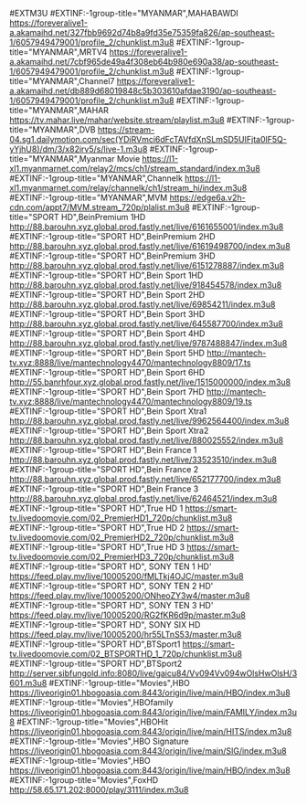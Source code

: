 #EXTM3U #EXTINF:-1group-title="MYANMAR",MAHABAWDI https://foreveralive1-a.akamaihd.net/327fbb9692d74b8a9fd35e75359fa826/ap-southeast-1/6057949479001/profile_2/chunklist.m3u8 #EXTINF:-1group-title="MYANMAR",MRTV4 https://foreveralive1-a.akamaihd.net/7cbf965de49a4f308eb64b980e690a38/ap-southeast-1/6057949479001/profile_2/chunklist.m3u8 #EXTINF:-1group-title="MYANMAR",Channel7 https://foreveralive1-a.akamaihd.net/db889d68019848c5b303610afdae3190/ap-southeast-1/6057949479001/profile_2/chunklist.m3u8 #EXTINF:-1group-title="MYANMAR",MAHAR https://tv.mahar.live/mahar/website.stream/playlist.m3u8
#EXTINF:-1group-title="MYANMAR",DVB
https://stream-04.sg1.dailymotion.com/sec(YDiRVmci6dFcTAVfdXnSLmSD5UIFjta0lF5Q-yYjhU8)/dm/3/x82irv5/s/live-1.m3u8 #EXTINF:-1group-title="MYANMAR",Myanmar Movie
https://l1-xl1.myanmarnet.com/relay2/mcs/ch1/stream_standard/index.m3u8     #EXTINF:-1group-title="MYANMAR",Channelk https://l1-xl1.myanmarnet.com/relay/channelk/ch1/stream_hi/index.m3u8
#EXTINF:-1group-title="MYANMAR",MVM https://edge6a.v2h-cdn.com/appt7/MVM.stream_720p/plalist.m3u8
#EXTINF:-1group-title="SPORT HD",BeinPremium 1HD
http://88.barouhn.xyz.global.prod.fastly.net/live/6161655001/index.m3u8
#EXTINF:-1group-title="SPORT HD",BeinPremium 2HD
http://88.barouhn.xyz.global.prod.fastly.net/live/61619498700/index.m3u8
#EXTINF:-1group-title="SPORT HD",BeinPremium 3HD
http://88.barouhn.xyz.global.prod.fastly.net/live/6151278887/index.m3u8
#EXTINF:-1group-title="SPORT HD",Bein Sport 1HD
http://88.barouhn.xyz.global.prod.fastly.net/live/918454578/index.m3u8
#EXTINF:-1group-title="SPORT HD",Bein Sport 2HD
http://88.barouhn.xyz.global.prod.fastly.net/live/69854211/index.m3u8
#EXTINF:-1group-title="SPORT HD",Bein Sport 3HD
http://88.barouhn.xyz.global.prod.fastly.net/live/645587700/index.m3u8
#EXTINF:-1group-title="SPORT HD",Bein Sport 4HD
http://88.barouhn.xyz.global.prod.fastly.net/live/9787488847/index.m3u8
#EXTINF:-1group-title="SPORT HD",Bein Sport 5HD
http://mantech-tv.xyz:8888/live/mantechnology4470/mantechnology8809/17.ts
#EXTINF:-1group-title="SPORT HD",Bein Sport 6HD
http://55.banrhfour.xyz.global.prod.fastly.net/live/1515000000/index.m3u8
#EXTINF:-1group-title="SPORT HD",Bein Sport 7HD
http://mantech-tv.xyz:8888/live/mantechnology4470/mantechnology8809/19.ts
#EXTINF:-1group-title="SPORT HD",Bein Sport Xtra1
http://88.barouhn.xyz.global.prod.fastly.net/live/9962564400/index.m3u8
#EXTINF:-1group-title="SPORT HD",Bein Sport Xtra2
http://88.barouhn.xyz.global.prod.fastly.net/live/880025552/index.m3u8
#EXTINF:-1group-title="SPORT HD",Bein France 1
http://88.barouhn.xyz.global.prod.fastly.net/live/33523510/index.m3u8
#EXTINF:-1group-title="SPORT HD",Bein France 2
http://88.barouhn.xyz.global.prod.fastly.net/live/652177700/index.m3u8
#EXTINF:-1group-title="SPORT HD",Bein France 3
http://88.barouhn.xyz.global.prod.fastly.net/live/62464521/index.m3u8
#EXTINF:-1group-title="SPORT HD",True HD 1
https://smart-tv.livedoomovie.com/02_PremierHD1_720p/chunklist.m3u8
#EXTINF:-1group-title="SPORT HD",True HD 2
https://smart-tv.livedoomovie.com/02_PremierHD2_720p/chunklist.m3u8
#EXTINF:-1group-title="SPORT HD",True HD 3
https://smart-tv.livedoomovie.com/02_PremierHD3_720p/chunklist.m3u8
#EXTINF:-1group-title="SPORT HD", SONY TEN 1 HD' https://feed.play.mv/live/10005200/fMLTkj4OJC/master.m3u8 #EXTINF:-1group-title="SPORT HD", SONY TEN 2 HD' https://feed.play.mv/live/10005200/ONheoZY3w4/master.m3u8 #EXTINF:-1group-title="SPORT HD", SONY TEN 3 HD' https://feed.play.mv/live/10005200/RG2fKR6d9p/master.m3u8
#EXTINF:-1group-title="SPORT HD", SONY SIX HD
https://feed.play.mv/live/10005200/hr55LTnS53/master.m3u8
#EXTINF:-1group-title="SPORT HD",BTSport1 https://smart-tv.livedoomovie.com/02_BTSPORTHD_1_720p/chunklist.m3u8 #EXTINF:-1group-title="SPORT HD",BTSport2 http://server.sibfungold.info:8080/live/gaicu84/Vv094Vv094wOlsHwOlsH/3601.m3u8
#EXTINF:-1group-title="Movies",HBO https://liveorigin01.hbogoasia.com:8443/origin/live/main/HBO/index.m3u8 #EXTINF:-1group-title="Movies",HBOfamily https://liveorigin01.hbogoasia.com:8443/origin/live/main/FAMILY/index.m3u8 #EXTINF:-1group-title="Movies",HBOHit https://liveorigin01.hbogoasia.com:8443/origin/live/main/HITS/index.m3u8 #EXTINF:-1group-title="Movies",HBO Signature https://liveorigin01.hbogoasia.com:8443/origin/live/main/SIG/index.m3u8 #EXTINF:-1group-title="Movies",HBO https://liveorigin01.hbogoasia.com:8443/origin/live/main/HBO/index.m3u8
#EXTINF:-1group-title="Movies",FoxHD http://58.65.171.202:8000/play/3111/index.m3u8

